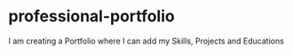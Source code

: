 # professional-portfolio
I am creating a Portfolio where I can add my Skills, Projects and Educations
